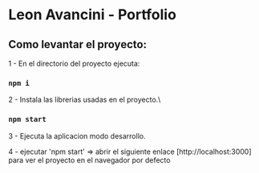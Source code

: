 # Leon Avancini - Portfolio

## Como levantar el proyecto:

1 - En el directorio del proyecto ejecuta:

### `npm i`

2 - Instala las librerias usadas en el proyecto.\

### `npm start`

3 - Ejecuta la aplicacion modo desarrollo.

4 - ejecutar 'npm start' => abrir el siguiente enlace [http://localhost:3000] para ver el proyecto en el navegador por defecto
